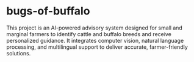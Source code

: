 # bugs-of-buffalo
This project is an AI-powered advisory system designed for small and marginal farmers to identify cattle and buffalo breeds and receive personalized guidance. It integrates computer vision, natural language processing, and multilingual support to deliver accurate, farmer-friendly solutions.
